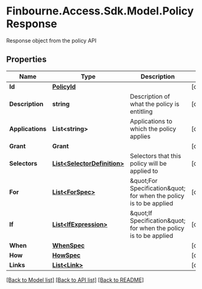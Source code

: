 # Finbourne.Access.Sdk.Model.PolicyResponse
Response object from the policy API

## Properties

Name | Type | Description | Notes
------------ | ------------- | ------------- | -------------
**Id** | [**PolicyId**](PolicyId.md) |  | [optional] 
**Description** | **string** | Description of what the policy is entitling | [optional] 
**Applications** | **List&lt;string&gt;** | Applications to which the policy applies | [optional] 
**Grant** | **Grant** |  | [optional] 
**Selectors** | [**List&lt;SelectorDefinition&gt;**](SelectorDefinition.md) | Selectors that this policy will be applied to | [optional] 
**For** | [**List&lt;ForSpec&gt;**](ForSpec.md) | \&quot;For Specification\&quot; for when the policy is to be applied | [optional] 
**If** | [**List&lt;IfExpression&gt;**](IfExpression.md) | \&quot;If Specification\&quot; for when the policy is to be applied | [optional] 
**When** | [**WhenSpec**](WhenSpec.md) |  | [optional] 
**How** | [**HowSpec**](HowSpec.md) |  | [optional] 
**Links** | [**List&lt;Link&gt;**](Link.md) |  | [optional] 

[[Back to Model list]](../README.md#documentation-for-models) [[Back to API list]](../README.md#documentation-for-api-endpoints) [[Back to README]](../README.md)

